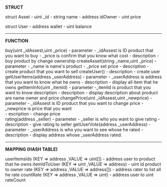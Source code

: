 **STRUCT**

struct Asset
    - uint _id
    - string name
    - address  idOwner
    - uint price


struct User
	- address wallet
	- uint balance


---


**FUNCTION**

buy(uint _idAssest,uint _price) 
	- parameter
		- _idAssest is ID product that you want to buy
		- _price is confirm that you know what cost
	- description 
		- buy product by change ownership
createAsset(string _name,uint _price)
	- parameter
		- _name is name's product
		- _price set price
	- description
		- create product that you want to sell
createUser()
	- description
		- create user 
getUserItems(address _userAddress)
	- parameter
		- _userAddress is address that you want to know what he owns
	- description
		- display all item that he owns
getItemInfo(uint _itemId)
	- parameter
		-_itemId is product that you want to know description
	- description
		- display description about product are name owner and price
changePrice(uint _idAssest,uint _newprice)
	- parameter
		- _idAssest is ID product that you want to change price
		- _newprice is price that you want	
	- escription
		- change price		
rating(address _seller)
	- parameter
		- _seller is who you want to give rating
	- description
		- give rating to seller
getUserVote(address _userAddress)
	- parameter
		- _userAddress is who you want to see whose he rated
	- description
		- display address whose _userAddress rated.

---

**MAPPING (HASH TABLE)**

userItemsIds (KEY => address ,VALUE => uint[])
	- address user to product that he owns
itemIdToUser (KEY => uint ,VALUE => address)
	- uint id product to owner
rate (KEY => address ,VALUE => address[])
	- address rater to list all he rate
countRate (KEY => address ,VALUE => uint)
	- address user to uint rateCount

